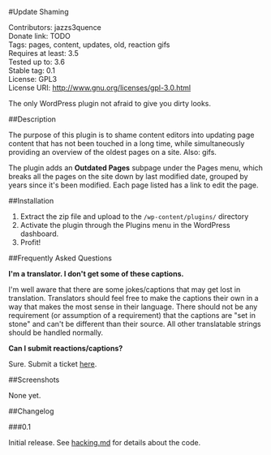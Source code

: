 #Update Shaming

Contributors: jazzs3quence  
Donate link: TODO  
Tags: pages, content, updates, old, reaction gifs  
Requires at least: 3.5  
Tested up to: 3.6  
Stable tag: 0.1  
License: GPL3  
License URI: http://www.gnu.org/licenses/gpl-3.0.html

The only WordPress plugin not afraid to give you dirty looks.

##Description

The purpose of this plugin is to shame content editors into updating page content that has not been touched in a long time, while simultaneously providing an overview of the oldest pages on a site. Also: gifs.

The plugin adds an **Outdated Pages** subpage under the Pages menu, which breaks all the pages on the site down by last modified date, grouped by years since it's been modified. Each page listed has a link to edit the page.

##Installation

1. Extract the zip file and upload to the `/wp-content/plugins/` directory
2. Activate the plugin through the Plugins menu in the WordPress dashboard.
3. Profit!

##Frequently Asked Questions

**I'm a translator. I don't get some of these captions.**

I'm well aware that there are some jokes/captions that may get lost in translation. Translators should feel free to make the captions their own in a way that makes the most sense in their language. There should not be any requirement (or assumption of a requirement) that the captions are "set in stone" and can't be different than their source. All other translatable strings should be handled normally.

**Can I submit reactions/captions?**

Sure. Submit a ticket [here](https://github.com/jazzsequence/Update-Shaming/issues/new).


##Screenshots

None yet.

##Changelog

###0.1

Initial release. See [hacking.md](https://github.com/jazzsequence/Update-Shaming/blob/master/hacking.md) for details about the code.